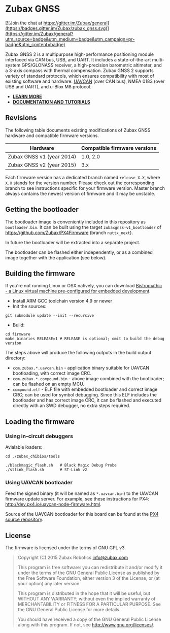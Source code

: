 Zubax GNSS
==========

[![Join the chat at https://gitter.im/Zubax/general](https://badges.gitter.im/Zubax/zubax_gnss.svg)](https://gitter.im/Zubax/general?utm_source=badge&utm_medium=badge&utm_campaign=pr-badge&utm_content=badge)

Zubax GNSS 2 is a multipurpose high-performance positioning module interfaced via CAN bus, USB, and UART.
It includes a state-of-the-art multi-system GPS/GLONASS receiver, a high-precision barometric altimeter,
and a 3-axis compass with thermal compensation.
Zubax GNSS 2 supports variety of standard protocols, which ensures compatibility with most of existing
software and hardware: [UAVCAN](/uavcan) (over CAN bus), NMEA 0183 (over USB and UART),
and u-Blox M8 protocol.

* [**LEARN MORE**](http://zubax.com/product/zubax-gnss-2)
* [**DOCUMENTATION AND TUTORIALS**](http://docs.zubax.com/zubax_gnss_2)

## Revisions

The following table documents existing modifications of Zubax GNSS hardware and compatible firmware versions.

Hardware                        | Compatible firmware versions
--------------------------------|------------------------------
Zubax GNSS v1 (year 2014)       | 1.0, 2.0
Zubax GNSS v2 (year 2015)       | 3.x

Each firmware version has a dedicated branch named `release_X.X`, where `X.X` stands for the version number.
Please check out the corresponding branch to see instructions specific for your firmware version.
Master branch always contains the newest version of firmware and it may be unstable.

## Getting the bootloader

The bootloader image is conveniently included in this repository as `bootloader.bin`.
It can be built using the target `zubaxgnss-v1_bootloader` of <https://github.com/Zubax/PX4Firmware>
(branch `nuttx_next`).

In future the bootloader will be extracted into a separate project.

The bootloader can be flashed either independently, or as a combined image together with the application (see below).

## Building the firmware

If you're not running Linux or OSX natively, you can download
[Bistromathic - a Linux virtual machine pre-configured for embedded development](https://files.zubax.com/vm/bistromathic.ova).

* Install ARM GCC toolchain version 4.9 or newer
* Init the sources:
```shell
git submodule update --init --recursive
```
* Build:
```shell
cd firmware
make binaries RELEASE=1 # RELEASE is optional; omit to build the debug version
```

The steps above will produce the following outputs in the build output directory:

* `com.zubax.*.uavcan.bin` - application binary suitable for UAVCAN bootloading, with correct image CRC.
* `com.zubax.*.compound.bin` - above image combined with the bootloader; can be flashed on an empty MCU.
* `compound.elf` - ELF file with embedded bootloader and correct image CRC; can be used for symbol
debugging. Since this ELF includes the bootloader and has correct image CRC, it can be flashed and executed directly
with an SWD debugger, no extra steps required.

## Loading the firmware

### Using in-circuit debuggers

Avialable loaders:

```shell
cd ./zubax_chibios/tools

./blackmagic_flash.sh   # Black Magic Debug Probe
./stlink_flash.sh       # ST-Link v2
```

### Using UAVCAN bootloader

Feed the signed binary (it will be named as `*.uavcan.bin`) to the UAVCAN firmware update server.
For example, see these instructions for PX4: <http://dev.px4.io/uavcan-node-firmware.html>.

Source of the UAVCAN bootloader for this board can be found at the
[PX4 source repository](https://github.com/PX4/Firmware).

## License

The firmware is licensed under the terms of GNU GPL v3.

> Copyright (C) 2015 Zubax Robotics info@zubax.com
>
> This program is free software: you can redistribute it and/or modify it under the terms of the
> GNU General Public License as published by the Free Software Foundation, either version 3 of the License,
> or (at your option) any later version.
>
> This program is distributed in the hope that it will be useful, but WITHOUT ANY WARRANTY;
> without even the implied warranty of MERCHANTABILITY or FITNESS FOR A PARTICULAR PURPOSE.
> See the GNU General Public License for more details.
>
> You should have received a copy of the GNU General Public License along with this program.
> If not, see http://www.gnu.org/licenses/.
